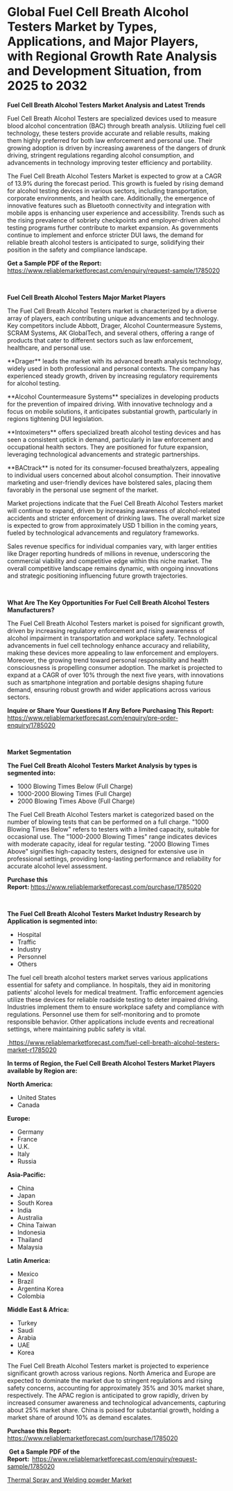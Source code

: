 <p><h1>Global Fuel Cell Breath Alcohol Testers Market by Types, Applications, and Major Players, with Regional Growth Rate Analysis and Development Situation, from 2025 to 2032</h1></p><p><strong>Fuel Cell Breath Alcohol Testers Market Analysis and Latest Trends</strong></p>
<p><p>Fuel Cell Breath Alcohol Testers are specialized devices used to measure blood alcohol concentration (BAC) through breath analysis. Utilizing fuel cell technology, these testers provide accurate and reliable results, making them highly preferred for both law enforcement and personal use. Their growing adoption is driven by increasing awareness of the dangers of drunk driving, stringent regulations regarding alcohol consumption, and advancements in technology improving tester efficiency and portability.</p><p>The Fuel Cell Breath Alcohol Testers Market is expected to grow at a CAGR of 13.9% during the forecast period. This growth is fueled by rising demand for alcohol testing devices in various sectors, including transportation, corporate environments, and health care. Additionally, the emergence of innovative features such as Bluetooth connectivity and integration with mobile apps is enhancing user experience and accessibility. Trends such as the rising prevalence of sobriety checkpoints and employer-driven alcohol testing programs further contribute to market expansion. As governments continue to implement and enforce stricter DUI laws, the demand for reliable breath alcohol testers is anticipated to surge, solidifying their position in the safety and compliance landscape.</p></p>
<p><strong>Get a Sample PDF of the Report:&nbsp;</strong> <a href="https://www.reliablemarketforecast.com/enquiry/request-sample/1785020?utm_campaign=2235&utm_medium=2&utm_source=Github&utm_content=ia&utm_term=25032025&utm_id=fuel-cell-breath-alcohol-testers">https://www.reliablemarketforecast.com/enquiry/request-sample/1785020</a></p>
<p>&nbsp;</p>
<p><strong>Fuel Cell Breath Alcohol Testers Major Market Players</strong></p>
<p><p>The Fuel Cell Breath Alcohol Testers market is characterized by a diverse array of players, each contributing unique advancements and technology. Key competitors include Abbott, Drager, Alcohol Countermeasure Systems, SCRAM Systems, AK GlobalTech, and several others, offering a range of products that cater to different sectors such as law enforcement, healthcare, and personal use.</p><p>**Drager** leads the market with its advanced breath analysis technology, widely used in both professional and personal contexts. The company has experienced steady growth, driven by increasing regulatory requirements for alcohol testing.</p><p>**Alcohol Countermeasure Systems** specializes in developing products for the prevention of impaired driving. With innovative technology and a focus on mobile solutions, it anticipates substantial growth, particularly in regions tightening DUI legislation.</p><p>**Intoximeters** offers specialized breath alcohol testing devices and has seen a consistent uptick in demand, particularly in law enforcement and occupational health sectors. They are positioned for future expansion, leveraging technological advancements and strategic partnerships.</p><p>**BACtrack** is noted for its consumer-focused breathalyzers, appealing to individual users concerned about alcohol consumption. Their innovative marketing and user-friendly devices have bolstered sales, placing them favorably in the personal use segment of the market.</p><p>Market projections indicate that the Fuel Cell Breath Alcohol Testers market will continue to expand, driven by increasing awareness of alcohol-related accidents and stricter enforcement of drinking laws. The overall market size is expected to grow from approximately USD 1 billion in the coming years, fueled by technological advancements and regulatory frameworks. </p><p>Sales revenue specifics for individual companies vary, with larger entities like Drager reporting hundreds of millions in revenue, underscoring the commercial viability and competitive edge within this niche market. The overall competitive landscape remains dynamic, with ongoing innovations and strategic positioning influencing future growth trajectories.</p></p>
<p>&nbsp;</p>
<p><strong>What Are The Key Opportunities For Fuel Cell Breath Alcohol Testers Manufacturers?</strong></p>
<p><p>The Fuel Cell Breath Alcohol Testers market is poised for significant growth, driven by increasing regulatory enforcement and rising awareness of alcohol impairment in transportation and workplace safety. Technological advancements in fuel cell technology enhance accuracy and reliability, making these devices more appealing to law enforcement and employers. Moreover, the growing trend toward personal responsibility and health consciousness is propelling consumer adoption. The market is projected to expand at a CAGR of over 10% through the next five years, with innovations such as smartphone integration and portable designs shaping future demand, ensuring robust growth and wider applications across various sectors.</p></p>
<p><strong>Inquire or Share Your Questions If Any Before Purchasing This Report:</strong> <a href="https://www.reliablemarketforecast.com/enquiry/pre-order-enquiry/1785020?utm_campaign=2235&utm_medium=2&utm_source=Github&utm_content=ia&utm_term=25032025&utm_id=fuel-cell-breath-alcohol-testers">https://www.reliablemarketforecast.com/enquiry/pre-order-enquiry/1785020</a></p>
<p>&nbsp;</p>
<p><strong>Market Segmentation</strong></p>
<p><strong>The Fuel Cell Breath Alcohol Testers Market Analysis by types is segmented into:</strong></p>
<p><ul><li>1000 Blowing Times Below (Full Charge)</li><li>1000-2000 Blowing Times (Full Charge)</li><li>2000 Blowing Times Above (Full Charge)</li></ul></p>
<p><p>The Fuel Cell Breath Alcohol Testers market is categorized based on the number of blowing tests that can be performed on a full charge. "1000 Blowing Times Below" refers to testers with a limited capacity, suitable for occasional use. The "1000-2000 Blowing Times" range indicates devices with moderate capacity, ideal for regular testing. "2000 Blowing Times Above" signifies high-capacity testers, designed for extensive use in professional settings, providing long-lasting performance and reliability for accurate alcohol level assessment.</p></p>
<p><strong>Purchase this Report:&nbsp;</strong><a href="https://www.reliablemarketforecast.com/purchase/1785020?utm_campaign=2235&utm_medium=2&utm_source=Github&utm_content=ia&utm_term=25032025&utm_id=fuel-cell-breath-alcohol-testers">https://www.reliablemarketforecast.com/purchase/1785020</a></p>
<p>&nbsp;</p>
<p><strong>The Fuel Cell Breath Alcohol Testers Market Industry Research by Application is segmented into:</strong></p>
<p><ul><li>Hospital</li><li>Traffic</li><li>Industry</li><li>Personnel</li><li>Others</li></ul></p>
<p><p>The fuel cell breath alcohol testers market serves various applications essential for safety and compliance. In hospitals, they aid in monitoring patients' alcohol levels for medical treatment. Traffic enforcement agencies utilize these devices for reliable roadside testing to deter impaired driving. Industries implement them to ensure workplace safety and compliance with regulations. Personnel use them for self-monitoring and to promote responsible behavior. Other applications include events and recreational settings, where maintaining public safety is vital.</p></p>
<p><a href="https://www.reliablemarketforecast.com/fuel-cell-breath-alcohol-testers-market-r1785020?utm_campaign=2235&utm_medium=2&utm_source=Github&utm_content=ia&utm_term=25032025&utm_id=fuel-cell-breath-alcohol-testers">&nbsp;https://www.reliablemarketforecast.com/fuel-cell-breath-alcohol-testers-market-r1785020</a></p>
<p><strong>In terms of Region, the Fuel Cell Breath Alcohol Testers Market Players available by Region are:</strong></p>
<p>
    <p> <strong> North America: </strong>
        <ul>
            <li>United States</li>
            <li>Canada</li>
        </ul>
        </p> 
    <p> <strong> Europe: </strong>
        <ul>
            <li>Germany</li>
            <li>France</li>
            <li>U.K.</li>
            <li>Italy</li>
            <li>Russia</li>
        </ul>
        </p> 
    <p> <strong> Asia-Pacific: </strong>
        <ul>
            <li>China</li>
            <li>Japan</li>
            <li>South Korea</li>
            <li>India</li>
            <li>Australia</li>
            <li>China Taiwan</li>
            <li>Indonesia</li>
            <li>Thailand</li>
            <li>Malaysia</li>
        </ul>
        </p> 
    <p> <strong> Latin America: </strong>
        <ul>
            <li>Mexico</li>
            <li>Brazil</li>
            <li>Argentina Korea</li>
            <li>Colombia</li>
        </ul>
        </p> 
    <p> <strong> Middle East & Africa: </strong>
        <ul>
            <li>Turkey</li>
            <li>Saudi</li>
            <li>Arabia</li>
            <li>UAE</li>
            <li>Korea</li>
        </ul>
    </p>
    </p>
<p><p>The Fuel Cell Breath Alcohol Testers market is projected to experience significant growth across various regions. North America and Europe are expected to dominate the market due to stringent regulations and rising safety concerns, accounting for approximately 35% and 30% market share, respectively. The APAC region is anticipated to grow rapidly, driven by increased consumer awareness and technological advancements, capturing about 25% market share. China is poised for substantial growth, holding a market share of around 10% as demand escalates.</p></p>
<p><strong>Purchase this Report: </strong><a href="https://www.reliablemarketforecast.com/purchase/1785020?utm_campaign=2235&utm_medium=2&utm_source=Github&utm_content=ia&utm_term=25032025&utm_id=fuel-cell-breath-alcohol-testers">https://www.reliablemarketforecast.com/purchase/1785020</a></p>
<p>&nbsp;<strong>Get a Sample PDF of the Report:&nbsp;&nbsp;</strong><a href="https://www.reliablemarketforecast.com/enquiry/request-sample/1785020?utm_campaign=2235&utm_medium=2&utm_source=Github&utm_content=ia&utm_term=25032025&utm_id=fuel-cell-breath-alcohol-testers">https://www.reliablemarketforecast.com/enquiry/request-sample/1785020</a></p>
<p><strong></strong></p>
<p><p><a href="https://github.com/gullattedenna/Market-Research-Report-List-1/blob/main/thermal-spray-and-welding-powder-market.md?utm_campaign=2235&utm_medium=2&utm_source=Github&utm_content=ia&utm_term=25032025&utm_id=fuel-cell-breath-alcohol-testers">Thermal Spray and Welding powder Market</a></p></p>
